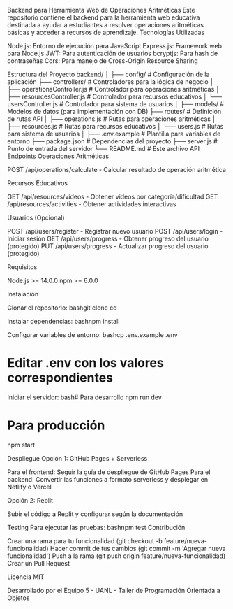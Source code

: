 Backend para Herramienta Web de Operaciones Aritméticas
Este repositorio contiene el backend para la herramienta web educativa destinada a ayudar a estudiantes a resolver operaciones aritméticas básicas y acceder a recursos de aprendizaje.
Tecnologías Utilizadas

Node.js: Entorno de ejecución para JavaScript
Express.js: Framework web para Node.js
JWT: Para autenticación de usuarios
bcryptjs: Para hash de contraseñas
Cors: Para manejo de Cross-Origin Resource Sharing

Estructura del Proyecto
backend/
│
├── config/               # Configuración de la aplicación
├── controllers/          # Controladores para la lógica de negocio
│   ├── operationsController.js    # Controlador para operaciones aritméticas
│   ├── resourcesController.js     # Controlador para recursos educativos
│   └── usersController.js         # Controlador para sistema de usuarios
│
├── models/               # Modelos de datos (para implementación con DB)
├── routes/               # Definición de rutas API
│   ├── operations.js     # Rutas para operaciones aritméticas
│   ├── resources.js      # Rutas para recursos educativos
│   └── users.js          # Rutas para sistema de usuarios
│
├── .env.example          # Plantilla para variables de entorno
├── package.json          # Dependencias del proyecto
├── server.js             # Punto de entrada del servidor
└── README.md             # Este archivo
API Endpoints
Operaciones Aritméticas

POST /api/operations/calculate - Calcular resultado de operación aritmética

Recursos Educativos

GET /api/resources/videos - Obtener videos por categoría/dificultad
GET /api/resources/activities - Obtener actividades interactivas

Usuarios (Opcional)

POST /api/users/register - Registrar nuevo usuario
POST /api/users/login - Iniciar sesión
GET /api/users/progress - Obtener progreso del usuario (protegido)
PUT /api/users/progress - Actualizar progreso del usuario (protegido)

Requisitos

Node.js >= 14.0.0
npm >= 6.0.0

Instalación

Clonar el repositorio:
bashgit clone <url-del-repositorio>
cd <nombre-del-repositorio>

Instalar dependencias:
bashnpm install

Configurar variables de entorno:
bashcp .env.example .env
# Editar .env con los valores correspondientes

Iniciar el servidor:
bash# Para desarrollo
npm run dev

# Para producción
npm start


Despliegue
Opción 1: GitHub Pages + Serverless

Para el frontend: Seguir la guía de despliegue de GitHub Pages
Para el backend: Convertir las funciones a formato serverless y desplegar en Netlify o Vercel

Opción 2: Replit

Subir el código a Replit y configurar según la documentación

Testing
Para ejecutar las pruebas:
bashnpm test
Contribución

Crear una rama para tu funcionalidad (git checkout -b feature/nueva-funcionalidad)
Hacer commit de tus cambios (git commit -m 'Agregar nueva funcionalidad')
Push a la rama (git push origin feature/nueva-funcionalidad)
Crear un Pull Request

Licencia
MIT

Desarrollado por el Equipo 5 - UANL - Taller de Programación Orientada a Objetos